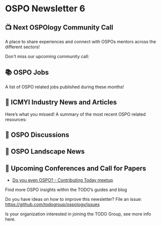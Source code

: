 # OSPO Newsletter 6

## 📺 Next OSPOlogy Community Call

A place to share experiences and connect with OSPOs mentors across the different sectors!

Don't miss our upcoming community call:

## 📚 OSPO Jobs

A list of OSPO related jobs published during these months!

## 📌 ICMYI Industry News and Articles

Here’s what you missed! A summary of the most recent OSPO related resources:

## 🙋 OSPO Discussions

## 📩 OSPO Landscape News

## 📎 Upcoming Conferences and Call for Papers

* [Do you even OSPO? - Contributing Today meetup](https://www.contributing.today/do-you-even-ospo/do-you-even-ospo/)

Find more OSPO insights within the TODO’s guides and blog

Do you have ideas on how to improve this newsletter? File an issue: https://github.com/todogroup/ospology/issues

Is your organization interested in joining the TODO Group, see more info here.
